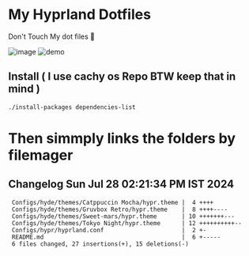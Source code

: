 # My Hyprland Dotfiles
  Don't Touch My dot files 🙂
 

  ![image](https://github.com/ALEX5402/dotfiles/assets/76860596/2fbe6020-4d76-4cf7-b052-58ff43cda405)
  ![demo](https://github.com/ALEX5402/dotfiles/assets/76860596/ff68bba7-e8da-49d3-a716-3ed3d73cfc25)

## Install ( I use cachy os Repo BTW keep that in mind )
``` ./install-packages dependencies-list ```

# Then simmply links the folders by filemager
 
## Changelog Sun Jul 28 02:21:34 PM IST 2024
```
 Configs/hyde/themes/Catppuccin Mocha/hypr.theme |  4 ++++
 Configs/hyde/themes/Gruvbox Retro/hypr.theme    |  8 ++++----
 Configs/hyde/themes/Sweet-mars/hypr.theme       | 10 +++++++---
 Configs/hyde/themes/Tokyo Night/hypr.theme      | 12 ++++++++++--
 Configs/hypr/hyprland.conf                      |  2 +-
 README.md                                       |  6 +-----
 6 files changed, 27 insertions(+), 15 deletions(-)
```
 
